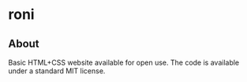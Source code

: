 # roni

## About
Basic HTML+CSS website available for open use. The code is available under a standard MIT license.
